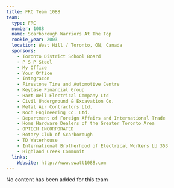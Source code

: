 ```yaml
---
title: FRC Team 1088
team:
  type: FRC
  number: 1088
  name: Scarborough Warriors At The Top
  rookie_year: 2003
  location: West Hill / Toronto, ON, Canada
  sponsors:
    - Toronto District School Board
    - P S P Steel
    - My Office
    - Your Office
    - Integracon
    - Firestone Tire and Automotive Centre
    - Keybase Financial Group
    - Hart-Well Electrical Company Ltd
    - Civil Underground & Excavation Co.
    - Metal Air Contractors Ltd.
    - Koch Engineering Co. Ltd.
    - Department of Foreign Affairs and International Trade
    - Home Hardware Dealers of the Greater Toronto Area
    - OPTECH INCORPORATED
    - Rotary Club of Scarborough
    - TD Waterhouse
    - International Brotherhood of Electrical Workers LU 353
    - Highland Creek Communit
  links:
    Website: http://www.swatt1088.com
---
```

No content has been added for this team